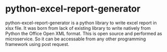 # python-excel-report-generator
python-excel-report-generator is a python library to write excel report in xlsx file. It was born from lack of existing library to write natively from Python the Office Open XML format. This is open source and performed as microservice. So it can be accessable from any other programming framework using post request. 

